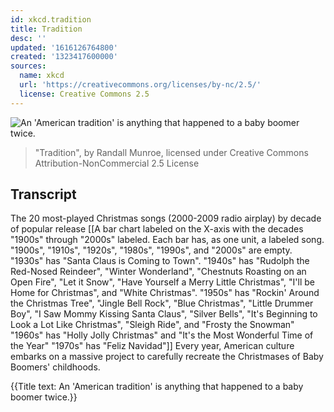 ```yaml
---
id: xkcd.tradition
title: Tradition
desc: ''
updated: '1616126764800'
created: '1323417600000'
sources:
  name: xkcd
  url: 'https://creativecommons.org/licenses/by-nc/2.5/'
  license: Creative Commons 2.5
---
```

![An 'American tradition' is anything that happened to a baby boomer twice.](https://imgs.xkcd.com/comics/tradition.png)
> "Tradition", by Randall Munroe, licensed under Creative Commons Attribution-NonCommercial 2.5 License

## Transcript
The 20 most-played Christmas songs (2000-2009 radio airplay) by decade of popular release
[[A bar chart labeled on the X-axis with the decades "1900s" through "2000s" labeled.  Each bar has, as one unit, a labeled song.  
"1900s", "1910s", "1920s", "1980s", "1990s", and "2000s" are empty.  
"1930s" has "Santa Claus is Coming to Town". 
"1940s" has "Rudolph the Red-Nosed Reindeer", "Winter Wonderland", "Chestnuts Roasting on an Open Fire", "Let it Snow", "Have Yourself a Merry Little Christmas", "I'll be Home for Christmas", and "White Christmas".
"1950s" has "Rockin' Around the Christmas Tree", "Jingle Bell Rock", "Blue Christmas", "Little Drummer Boy", "I Saw Mommy Kissing Santa Claus", "Silver Bells", "It's Beginning to Look a Lot Like Christmas", "Sleigh Ride", and "Frosty the Snowman"
"1960s" has "Holly Jolly Christmas" and "It's the Most Wonderful Time of the Year"
"1970s" has "Feliz Navidad"]]
Every year, American culture embarks on a massive project to carefully recreate the Christmases of Baby Boomers' childhoods.

{{Title text: An 'American tradition' is anything that happened to a baby boomer twice.}}
